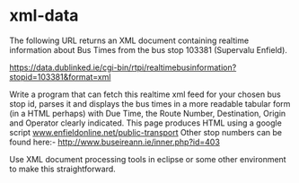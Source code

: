 # xml-data

The following URL returns an XML document containing realtime information about Bus Times from the bus stop 103381 (Supervalu Enfield).

https://data.dublinked.ie/cgi-bin/rtpi/realtimebusinformation?stopid=103381&format=xml

Write a program that can fetch this realtime xml feed for your chosen bus stop id, parses it and displays the bus times in a more readable tabular form (in a HTML perhaps) with Due Time, the Route Number, Destination, Origin and Operator clearly indicated. This page produces HTML using a google script www.enfieldonline.net/public-transport
Other stop numbers can be found here:- http://www.buseireann.ie/inner.php?id=403 

Use XML document processing tools in eclipse or some other environment to make this straightforward.
